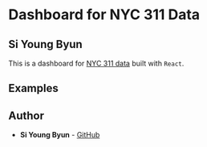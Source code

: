 # Dashboard for NYC 311 Data
## Si Young Byun

This is a dashboard for [NYC 311 data](https://data.cityofnewyork.us/Social-Services/311-Service-Requests-from-2010-to-Present/erm2-nwe9) built with `React`.

## Examples



## Author

* **Si Young Byun** - [GitHub](https://github.com/siyoungbyun)
